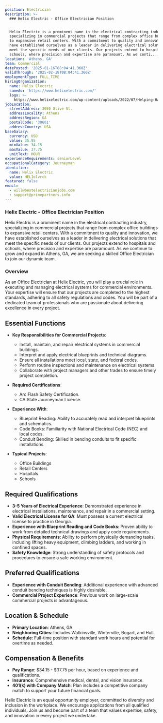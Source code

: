```yaml
---
position: Electrician
description: >-
  ### Helix Electric - Office Electrician Position


  Helix Electric is a prominent name in the electrical contracting industry,
  specializing in commercial projects that range from complex office buildings
  to expansive retail centers. With a commitment to quality and innovation, we
  have established ourselves as a leader in delivering electrical solutions that
  meet the specific needs of our clients. Our projects extend to hospitals and
  schools, where precision and expertise are paramount. As we conti...
location: 'Athens, GA'
team: Commercial
datePosted: '2025-01-16T08:04:41.360Z'
validThrough: '2025-02-18T08:04:41.360Z'
employmentType: FULL_TIME
hiringOrganization:
  name: Helix Electric
  sameAs: 'https://www.helixelectric.com/'
  logo: >-
    https://www.helixelectric.com/wp-content/uploads/2022/07/Helping-Hands-Logo_Blue-e1656694113799.jpg
jobLocation:
  streetAddress: 3050 Olive St.
  addressLocality: Athens
  addressRegion: GA
  postalCode: '30601'
  addressCountry: USA
baseSalary:
  currency: USD
  value: 35.95
  minValue: 34.15
  maxValue: 37.75
  unitText: HOUR
experienceRequirements: seniorLevel
occupationalCategory: Journeyman
identifier:
  name: Helix Electric
  value: HELIolvrck
featured: false
email:
  - will@bestelectricianjobs.com
  - support@primepartners.info
---
```




### Helix Electric - Office Electrician Position

Helix Electric is a prominent name in the electrical contracting industry, specializing in commercial projects that range from complex office buildings to expansive retail centers. With a commitment to quality and innovation, we have established ourselves as a leader in delivering electrical solutions that meet the specific needs of our clients. Our projects extend to hospitals and schools, where precision and expertise are paramount. As we continue to grow and expand in Athens, GA, we are seeking a skilled Office Electrician to join our dynamic team.

### Overview

As an Office Electrician at Helix Electric, you will play a crucial role in executing and managing electrical systems for commercial environments. Your expertise will ensure that our projects are completed to the highest standards, adhering to all safety regulations and codes. You will be part of a dedicated team of professionals who are passionate about delivering excellence in every project.

## Essential Functions

- **Key Responsibilities for Commercial Projects**: 
  - Install, maintain, and repair electrical systems in commercial buildings.
  - Interpret and apply electrical blueprints and technical diagrams.
  - Ensure all installations meet local, state, and federal codes.
  - Perform routine inspections and maintenance on electrical systems.
  - Collaborate with project managers and other trades to ensure timely project completion.
  
- **Required Certifications**:
  - Arc Flash Safety Certification.
  - CA State Journeyman License.

- **Experience With**:
  - Blueprint Reading: Ability to accurately read and interpret blueprints and schematics.
  - Code Books: Familiarity with National Electrical Code (NEC) and local codes.
  - Conduit Bending: Skilled in bending conduits to fit specific installations.
  
- **Typical Projects**:
  - Office Buildings
  - Retail Centers
  - Hospitals
  - Schools

## Required Qualifications

- **3-5 Years of Electrical Experience**: Demonstrated experience in electrical installations, maintenance, and repair in a commercial setting.
- **Valid Electrical License for GA**: Must possess a current electrical license to practice in Georgia.
- **Experience with Blueprint Reading and Code Books**: Proven ability to work from detailed technical drawings and apply code requirements.
- **Physical Requirements**: Ability to perform physically demanding tasks, including lifting heavy equipment, climbing ladders, and working in confined spaces.
- **Safety Knowledge**: Strong understanding of safety protocols and procedures to ensure a safe working environment.

## Preferred Qualifications

- **Experience with Conduit Bending**: Additional experience with advanced conduit bending techniques is highly desirable.
- **Commercial Project Experience**: Previous work on large-scale commercial projects is advantageous.

## Location & Schedule

- **Primary Location**: Athens, GA
- **Neighboring Cities**: Includes Watkinsville, Winterville, Bogart, and Hull.
- **Schedule**: Full-time position with standard work hours and potential for overtime as needed.

## Compensation & Benefits

- **Pay Range**: $34.15 - $37.75 per hour, based on experience and qualifications.
- **Insurance**: Comprehensive medical, dental, and vision insurance.
- **401(k) with Company Match**: Plan includes a competitive company match to support your future financial goals.

Helix Electric is an equal opportunity employer, committed to diversity and inclusion in the workplace. We encourage applications from all qualified individuals. Join us and become part of a team that values expertise, safety, and innovation in every project we undertake.
